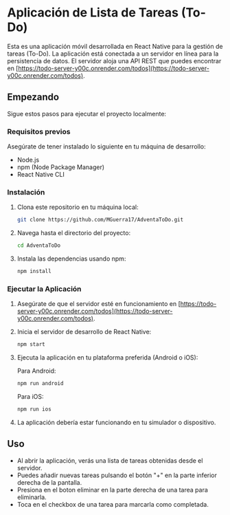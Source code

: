 # Aplicación de Lista de Tareas (To-Do)

Esta es una aplicación móvil desarrollada en React Native para la gestión de tareas (To-Do). La aplicación está conectada a un servidor en línea para la persistencia de datos. El servidor aloja una API REST que puedes encontrar en [https://todo-server-y00c.onrender.com/todos](https://todo-server-y00c.onrender.com/todos).

## Empezando

Sigue estos pasos para ejecutar el proyecto localmente:

### Requisitos previos

Asegúrate de tener instalado lo siguiente en tu máquina de desarrollo:

- Node.js
- npm (Node Package Manager)
- React Native CLI

### Instalación

1. Clona este repositorio en tu máquina local:

   ```bash
   git clone https://github.com/MGuerra17/AdventaToDo.git
   ```

2. Navega hasta el directorio del proyecto:

   ```bash
   cd AdventaToDo
   ```

3. Instala las dependencias usando npm:

   ```bash
   npm install
   ```

### Ejecutar la Aplicación

1. Asegúrate de que el servidor esté en funcionamiento en [https://todo-server-y00c.onrender.com/todos](https://todo-server-y00c.onrender.com/todos).

2. Inicia el servidor de desarrollo de React Native:

   ```bash
   npm start
   ```

3. Ejecuta la aplicación en tu plataforma preferida (Android o iOS):

   Para Android:

   ```bash
   npm run android
   ```

   Para iOS:

   ```bash
   npm run ios
   ```

4. La aplicación debería estar funcionando en tu simulador o dispositivo.

## Uso

- Al abrir la aplicación, verás una lista de tareas obtenidas desde el servidor.
- Puedes añadir nuevas tareas pulsando el botón "+" en la parte inferior derecha de la pantalla.
- Presiona en el boton eliminar en la parte derecha de una tarea para eliminarla.
- Toca en el checkbox de una tarea para marcarla como completada.
